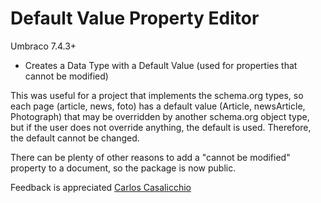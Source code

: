 # Default Value Property Editor

Umbraco 7.4.3+

- Creates a Data Type with a Default Value (used for properties that cannot be modified)

This was useful for a project that implements the schema.org types, so each page (article, news, foto) has a default value (Article, newsArticle, Photograph) that may be overridden by another schema.org object type, but if the user does not override anything, the default is used. Therefore, the default cannot be changed.

There can be plenty of other reasons to add a "cannot be modified" property to a document, so the package is now public.

Feedback is appreciated
[Carlos Casalicchio](mailto:carlos.casalicchio@gmail.com)
